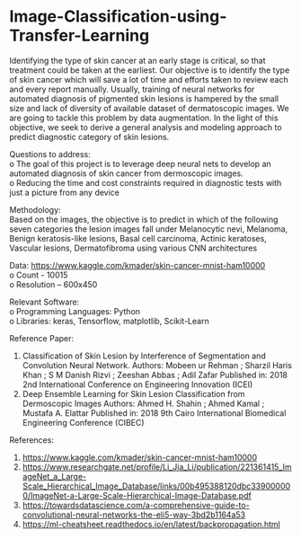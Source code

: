 # Image-Classification-using-Transfer-Learning

Identifying the type of skin cancer at an early stage is critical, so that treatment could be taken at the earliest. Our objective is to identify the type of skin cancer which will save a lot of time and efforts taken to review each and every report manually. Usually, training of neural networks for automated diagnosis of pigmented skin lesions is hampered by the small size and lack of diversity of available dataset of dermatoscopic images. We are going to tackle this problem by data augmentation. In the light of this objective, we seek to derive a general analysis and modeling approach to predict diagnostic category of skin lesions.

Questions to address:<br>
o The goal of this project is to leverage deep neural nets to develop an automated diagnosis of skin cancer from dermoscopic images. <br>
o Reducing the time and cost constraints required in diagnostic tests with just a picture from any device

Methodology:<br>
Based on the images, the objective is to predict in which of the following seven categories the lesion images fall under Melanocytic nevi, Melanoma, Benign keratosis-like lesions, Basal cell carcinoma, Actinic keratoses, Vascular lesions, Dermatofibroma using various CNN architectures

Data: https://www.kaggle.com/kmader/skin-cancer-mnist-ham10000 <br>
o Count - 10015 <br>
o Resolution – 600x450

Relevant Software: <br>
o Programming Languages: Python <br>
o Libraries: keras, Tensorflow, matplotlib, Scikit-Learn <br>

Reference Paper:
1. Classification of Skin Lesion by Interference of Segmentation and Convolution Neural Network. Authors: Mobeen ur Rehman ; Sharzil Haris Khan ; S M Danish Rizvi ; Zeeshan Abbas ; Adil Zafar Published in: 2018 2nd International Conference on Engineering Innovation (ICEI)
2. Deep Ensemble Learning for Skin Lesion Classification from Dermoscopic Images Authors: Ahmed H. Shahin ; Ahmed Kamal ; Mustafa A. Elattar Published in: 2018 9th Cairo International Biomedical Engineering Conference (CIBEC)

References: 
1. https://www.kaggle.com/kmader/skin-cancer-mnist-ham10000 
2. https://www.researchgate.net/profile/Li_Jia_Li/publication/221361415_ImageNet_a_Large-Scale_Hierarchical_Image_Database/links/00b495388120dbc339000000/ImageNet-a-Large-Scale-Hierarchical-Image-Database.pdf 
3. https://towardsdatascience.com/a-comprehensive-guide-to-convolutional-neural-networks-the-eli5-way-3bd2b1164a53 
4. https://ml-cheatsheet.readthedocs.io/en/latest/backpropagation.html
